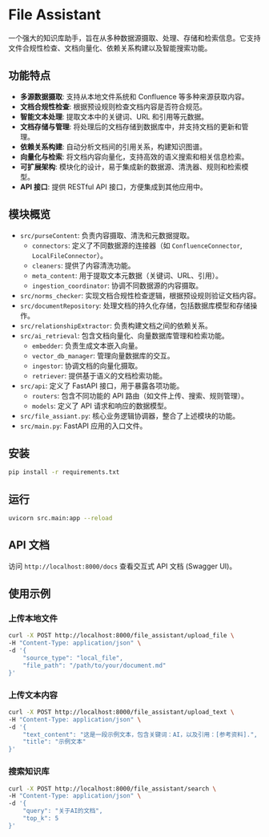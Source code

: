 # File Assistant

一个强大的知识库助手，旨在从多种数据源摄取、处理、存储和检索信息。它支持文件合规性检查、文档向量化、依赖关系构建以及智能搜索功能。

## 功能特点

- **多源数据摄取**: 支持从本地文件系统和 Confluence 等多种来源获取内容。
- **文档合规性检查**: 根据预设规则检查文档内容是否符合规范。
- **智能文本处理**: 提取文本中的关键词、URL 和引用等元数据。
- **文档存储与管理**: 将处理后的文档存储到数据库中，并支持文档的更新和管理。
- **依赖关系构建**: 自动分析文档间的引用关系，构建知识图谱。
- **向量化与检索**: 将文档内容向量化，支持高效的语义搜索和相关信息检索。
- **可扩展架构**: 模块化的设计，易于集成新的数据源、清洗器、规则和检索模型。
- **API 接口**: 提供 RESTful API 接口，方便集成到其他应用中。

## 模块概览

- `src/purseContent`: 负责内容摄取、清洗和元数据提取。
  - `connectors`: 定义了不同数据源的连接器（如 `ConfluenceConnector`, `LocalFileConnector`）。
  - `cleaners`: 提供了内容清洗功能。
  - `meta_content`: 用于提取文本元数据（关键词、URL、引用）。
  - `ingestion_coordinator`: 协调不同数据源的内容摄取。
- `src/norms_checker`: 实现文档合规性检查逻辑，根据预设规则验证文档内容。
- `src/documentRepository`: 处理文档的持久化存储，包括数据库模型和存储操作。
- `src/relationshipExtractor`: 负责构建文档之间的依赖关系。
- `src/ai_retrieval`: 包含文档向量化、向量数据库管理和检索功能。
  - `embedder`: 负责生成文本嵌入向量。
  - `vector_db_manager`: 管理向量数据库的交互。
  - `ingestor`: 协调文档的向量化摄取。
  - `retriever`: 提供基于语义的文档检索功能。
- `src/api`: 定义了 FastAPI 接口，用于暴露各项功能。
  - `routers`: 包含不同功能的 API 路由（如文件上传、搜索、规则管理）。
  - `models`: 定义了 API 请求和响应的数据模型。
- `src/file_assiant.py`: 核心业务逻辑协调器，整合了上述模块的功能。
- `src/main.py`: FastAPI 应用的入口文件。

## 安装

```bash
pip install -r requirements.txt
```

## 运行

```bash
uvicorn src.main:app --reload
```

## API 文档

访问 `http://localhost:8000/docs` 查看交互式 API 文档 (Swagger UI)。

## 使用示例

### 上传本地文件

```bash
curl -X POST http://localhost:8000/file_assistant/upload_file \
-H "Content-Type: application/json" \
-d '{
    "source_type": "local_file",
    "file_path": "/path/to/your/document.md"
}'
```

### 上传文本内容

```bash
curl -X POST http://localhost:8000/file_assistant/upload_text \
-H "Content-Type: application/json" \
-d '{
    "text_content": "这是一段示例文本，包含关键词：AI，以及引用：[参考资料].",
    "title": "示例文本"
}'
```

### 搜索知识库

```bash
curl -X POST http://localhost:8000/file_assistant/search \
-H "Content-Type: application/json" \
-d '{
    "query": "关于AI的文档",
    "top_k": 5
}'
```